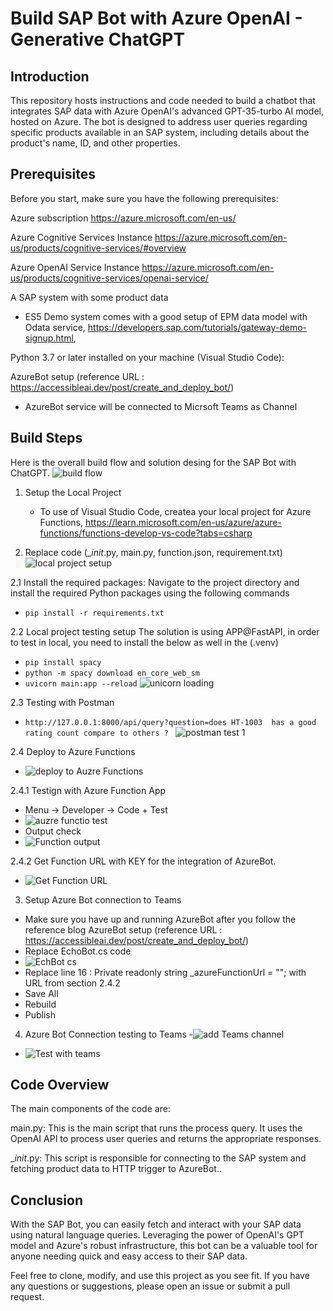 # Build SAP Bot with Azure OpenAI - Generative ChatGPT 

## Introduction
This repository hosts instructions and code needed to build a chatbot that integrates SAP data with Azure OpenAI's advanced GPT-35-turbo AI model, hosted on Azure. The bot is designed to address user queries regarding specific products available in an SAP system, including details about the product's name, ID, and other properties.

## Prerequisites
Before you start, make sure you have the following prerequisites:

Azure subscription
https://azure.microsoft.com/en-us/

Azure Cognitive Services Instance
https://azure.microsoft.com/en-us/products/cognitive-services/#overview

Azure OpenAI Service Instance 
https://azure.microsoft.com/en-us/products/cognitive-services/openai-service/

A SAP system with some product data 
- ES5 Demo system comes with a good setup of EPM data model with Odata service, https://developers.sap.com/tutorials/gateway-demo-signup.html, 

Python 3.7 or later installed on your machine (Visual Studio Code):

AzureBot setup (reference URL : https://accessibleai.dev/post/create_and_deploy_bot/)
- AzureBot service will be connected to Micrsoft Teams as Channel 

## Build Steps

Here is the overall build flow and solution desing for the SAP Bot with ChatGPT. 
![build flow](https://github.com/cjpark-sapcsa/chatgpt-sap-aoai/assets/60184856/7f531a62-3248-4a8c-986f-563748ab0632)


1. Setup the Local Project 
   - To use of Visual Studio Code, createa your local project for Azure Functions, https://learn.microsoft.com/en-us/azure/azure-functions/functions-develop-vs-code?tabs=csharp
   
2. Replace code (__init_.py, main.py, function.json, requirement.txt)  
![local project setup](https://github.com/cjpark-sapcsa/chatgpt-sap-aoai/assets/60184856/561dc53f-9575-4df9-af3a-51023b289275)


2.1 Install the required packages: 
 Navigate to the project directory and install the required Python packages using the following commands
- `pip install -r requirements.txt`

2.2 Local project testing setup 
 The solution is using APP@FastAPI, in order to test in local, you need to install the below as well in the  (.venv)
- `pip install spacy`
- `python -m spacy download en_core_web_sm`
- `uvicorn main:app --reload`
![unicorn loading](https://github.com/cjpark-sapcsa/chatgpt-sap-aoai/assets/60184856/3f495ab8-2301-42ec-b8f7-2b97fed937f1)

2.3 Testing with Postman 
- `http://127.0.0.1:8000/api/query?question=does HT-1003  has a good rating count compare to others ? `
![postman test 1](https://github.com/cjpark-sapcsa/chatgpt-sap-aoai/assets/60184856/d4ef0289-f9a7-4a8f-b37f-e51509eb2f92)

2.4 Deploy to Azure Functions
- ![deploy to Auzre Functions](https://github.com/cjpark-sapcsa/chatgpt-sap-aoai/assets/60184856/e9dd6612-dce7-43b4-b9f0-785bf28f44c2)

2.4.1 Testign with Azure Function App 
- Menu -> Developer -> Code + Test
- ![auzre functio test](https://github.com/cjpark-sapcsa/chatgpt-sap-aoai/assets/60184856/6e85b43f-2a7f-4b35-a19c-1a9764715f65)
- Output check
- ![Function output](https://github.com/cjpark-sapcsa/chatgpt-sap-aoai/assets/60184856/1224e5e3-d090-43ac-9b24-71f203898b3b)

2.4.2 Get Function URL with KEY for the integration of AzureBot. 
- ![Get Function URL](https://github.com/cjpark-sapcsa/chatgpt-sap-aoai/assets/60184856/7972e67c-8ece-4531-8c4f-da824d20557c)

3. Setup Azure Bot connection to Teams 
- Make sure you have up and running AzureBot after you follow the reference blog AzureBot setup (reference URL : https://accessibleai.dev/post/create_and_deploy_bot/)
- Replace EchoBot.cs code 
- ![EchBot cs](https://github.com/cjpark-sapcsa/chatgpt-sap-aoai/assets/60184856/8e4f88bd-d6dd-49d2-8ba0-c5b25da0610c)
- Replace line 16 : Private readonly string _azureFunctionUrl = "";  with URL from section 2.4.2
- Save All
- Rebuild
- Publish 

4. Azure Bot Connection testing to Teams
-![add Teams channel](https://github.com/cjpark-sapcsa/chatgpt-sap-aoai/assets/60184856/3283409d-55c7-4bd4-8113-641d8ded3856)
- ![Test with teams](https://github.com/cjpark-sapcsa/chatgpt-sap-aoai/assets/60184856/649c8044-7736-4d10-adf7-e13c9be3bca6)

## Code Overview
The main components of the code are:

main.py: This is the main script that runs the process query. It uses the OpenAI API to process user queries and returns the appropriate responses.

__init_.py: This script is responsible for connecting to the SAP system and fetching product data to HTTP trigger to AzureBot..


## Conclusion
With the SAP Bot, you can easily fetch and interact with your SAP data using natural language queries. Leveraging the power of OpenAI's GPT model and Azure's robust infrastructure, this bot can be a valuable tool for anyone needing quick and easy access to their SAP data.

Feel free to clone, modify, and use this project as you see fit. If you have any questions or suggestions, please open an issue or submit a pull request.

